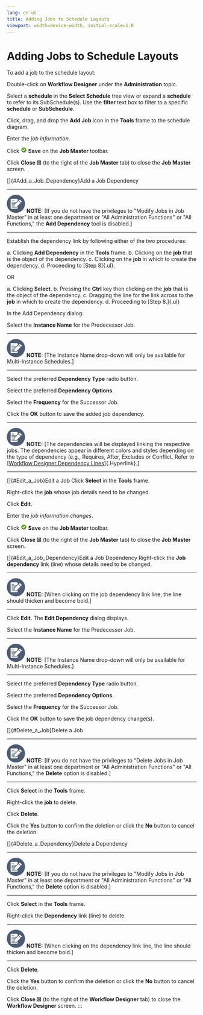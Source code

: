 ```yaml
---
lang: en-us
title: Adding Jobs to Schedule Layouts
viewport: width=device-width, initial-scale=1.0
---
```


#  Adding Jobs to Schedule Layouts

To add a job to the schedule layout:

Double-click on **Workflow Designer** under the **Administration**
topic.

Select a **schedule** in the **Select Schedule** tree view or expand a
**schedule** to refer to its SubSchedule(s). Use the **filter** text box
to filter to a specific **schedule** or **SubSchedule**.

Click, drag, and drop the **Add Job** icon in the **Tools** frame to the
schedule diagram.

Enter the *job information*.

Click ![Save icon](../../../Resources/Images/EM/EMsave.png "Save icon")
**Save** on the **Job Master** toolbar.

Click **Close ☒** (to the right of the **Job Master** tab) to close the
**Job Master** screen.

[]{#Add_a_Job_Dependency}Add a Job Dependency 
  -------------------------------------------------------------------------------------------------------------------------------- --------------------------------------------------------------------------------------------------------------------------------------------------------------------------------------------------------------------------
  ![White pencil/paper icon on gray circular background](../../../Resources/Images/note-icon(48x48).png "Note icon")   **NOTE:** [If you do not have the privileges to \"Modify Jobs in Job Master\" in at least one department or \"All Administration Functions\" or \"All Functions,\" the **Add Dependency** tool is disabled.]
  -------------------------------------------------------------------------------------------------------------------------------- --------------------------------------------------------------------------------------------------------------------------------------------------------------------------------------------------------------------------

Establish the dependency link by following either of the two procedures:

a.  Clicking **Add Dependency** in the **Tools** frame.
b.  Clicking on the **job** that is the object of the dependency.
c.  Clicking on the **job** in which to create the dependency.
d.  Proceeding to [Step 8]{.ul}.

OR

a.  Clicking **Select**.
b.  Pressing the **Ctrl** key then clicking on the **job** that is the
    object of the dependency.
c.  Dragging the line for the link across to the **job** in which to
    create the dependency.
d.  Proceeding to [Step 8.]{.ul}

In the Add Dependency dialog:

Select the **Instance Name** for the Predecessor Job.

  -------------------------------------------------------------------------------------------------------------------------------- ----------------------------------------------------------------------------------------------------------
  ![White pencil/paper icon on gray circular background](../../../Resources/Images/note-icon(48x48).png "Note icon")   **NOTE:** [The Instance Name drop-down will only be available for Multi-Instance Schedules.]
  -------------------------------------------------------------------------------------------------------------------------------- ----------------------------------------------------------------------------------------------------------

Select the preferred **Dependency Type** radio button.

Select the preferred **Dependency Options**.

Select the **Frequency** for the Successor Job.

Click the **OK** button to save the added job dependency.

  -------------------------------------------------------------------------------------------------------------------------------- ---------------------------------------------------------------------------------------------------------------------------------------------------------------------------------------------------------------------------------------------------------------------------------------------------------------------------------------------
  ![White pencil/paper icon on gray circular background](../../../Resources/Images/note-icon(48x48).png "Note icon")   **NOTE:** [The dependencies will be displayed linking the respective jobs. The dependencies appear in different colors and styles depending on the type of dependency (e.g., Requires, After, Excludes or Conflict. Refer to [[Workflow Designer Dependency Lines](Workflow-Designer-Dependency-Lines.md)]{.Hyperlink}.]
  -------------------------------------------------------------------------------------------------------------------------------- ---------------------------------------------------------------------------------------------------------------------------------------------------------------------------------------------------------------------------------------------------------------------------------------------------------------------------------------------

[]{#Edit_a_Job}Edit a Job 
Click **Select** in the **Tools** frame.

Right-click the **job** whose job details need to be changed.

Click **Edit**.

Enter the *job information changes*.

Click ![Save icon](../../../Resources/Images/EM/EMsave.png "Save icon")
**Save** on the **Job Master** toolbar.

Click **Close ☒** (to the right of the **Job Master** tab) to close the
**Job Master** screen.

[]{#Edit_a_Job_Dependency}Edit a Job Dependency 
Right-click the **Job dependency** link (line) whose details need to be
changed.

  -------------------------------------------------------------------------------------------------------------------------------- -----------------------------------------------------------------------------------------------------------------
  ![White pencil/paper icon on gray circular background](../../../Resources/Images/note-icon(48x48).png "Note icon")   **NOTE:** [When clicking on the job dependency link line, the line should thicken and become bold.]
  -------------------------------------------------------------------------------------------------------------------------------- -----------------------------------------------------------------------------------------------------------------

Click **Edit**. The **Edit Dependency** dialog displays.

Select the **Instance Name** for the Predecessor Job.

  -------------------------------------------------------------------------------------------------------------------------------- ----------------------------------------------------------------------------------------------------------
  ![White pencil/paper icon on gray circular background](../../../Resources/Images/note-icon(48x48).png "Note icon")   **NOTE:** [The Instance Name drop-down will only be available for Multi-Instance Schedules.]
  -------------------------------------------------------------------------------------------------------------------------------- ----------------------------------------------------------------------------------------------------------

Select the preferred **Dependency Type** radio button.

Select the preferred **Dependency Options**.

Select the **Frequency** for the Successor Job.

Click the **OK** button to save the job dependency change(s).

[]{#Delete_a_Job}Delete a Job 
  -------------------------------------------------------------------------------------------------------------------------------- --------------------------------------------------------------------------------------------------------------------------------------------------------------------------------------------------------------------
  ![White pencil/paper icon on gray circular background](../../../Resources/Images/note-icon(48x48).png "Note icon")   **NOTE:** [If you do not have the privileges to \"Delete Jobs in Job Master\" in at least one department or \"All Administration Functions\" or \"All Functions,\" the **Delete** option is disabled.]
  -------------------------------------------------------------------------------------------------------------------------------- --------------------------------------------------------------------------------------------------------------------------------------------------------------------------------------------------------------------

Click **Select** in the **Tools** frame.

Right-click the **job** to delete.

Click **Delete**.

Click the **Yes** button to confirm the deletion or click the **No**
button to cancel the deletion.

[]{#Delete_a_Dependency}Delete a Dependency 
  -------------------------------------------------------------------------------------------------------------------------------- --------------------------------------------------------------------------------------------------------------------------------------------------------------------------------------------------------------------
  ![White pencil/paper icon on gray circular background](../../../Resources/Images/note-icon(48x48).png "Note icon")   **NOTE:** [If you do not have the privileges to \"Modify Jobs in Job Master\" in at least one department or \"All Administration Functions\" or \"All Functions,\" the **Delete** option is disabled.]
  -------------------------------------------------------------------------------------------------------------------------------- --------------------------------------------------------------------------------------------------------------------------------------------------------------------------------------------------------------------

Click **Select** in the **Tools** frame.

Right-click the **Dependency** link (line) to delete.

  -------------------------------------------------------------------------------------------------------------------------------- -------------------------------------------------------------------------------------------------------------
  ![White pencil/paper icon on gray circular background](../../../Resources/Images/note-icon(48x48).png "Note icon")   **NOTE:** [When clicking on the dependency link line, the line should thicken and become bold.]
  -------------------------------------------------------------------------------------------------------------------------------- -------------------------------------------------------------------------------------------------------------

Click **Delete**.

Click the **Yes** button to confirm the deletion or click the **No**
button to cancel the deletion.

Click **Close ☒** (to the right of the **Workflow Designer** tab) to
close the **Workflow Designer** screen.
:::

 

